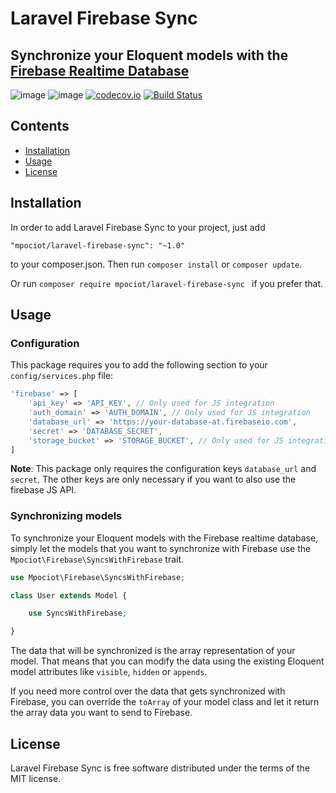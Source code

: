 # Laravel Firebase Sync
## Synchronize your Eloquent models with the [Firebase Realtime Database](https://firebase.google.com/docs/database/)

![image](http://img.shields.io/packagist/v/mpociot/laravel-firebase-sync.svg?style=flat)
![image](http://img.shields.io/packagist/l/mpociot/laravel-firebase-sync.svg?style=flat)
[![codecov.io](https://codecov.io/github/mpociot/laravel-firebase-sync/coverage.svg?branch=master)](https://codecov.io/github/mpociot/laravel-firebase-sync?branch=master)
[![Build Status](https://travis-ci.org/mpociot/laravel-firebase-sync.svg?branch=master)](https://travis-ci.org/mpociot/laravel-firebase-sync)

## Contents

- [Installation](#installation)
- [Usage](#usage)
- [License](#license)

<a name="installation" />

## Installation

In order to add Laravel Firebase Sync to your project, just add

    "mpociot/laravel-firebase-sync": "~1.0"

to your composer.json. Then run `composer install` or `composer update`.

Or run `composer require mpociot/laravel-firebase-sync ` if you prefer that.


<a name="usage" />

## Usage

### Configuration

This package requires you to add the following section to your `config/services.php` file:

```php
'firebase' => [
    'api_key' => 'API_KEY', // Only used for JS integration
    'auth_domain' => 'AUTH_DOMAIN', // Only used for JS integration
    'database_url' => 'https://your-database-at.firebaseio.com',
    'secret' => 'DATABASE_SECRET',
    'storage_bucket' => 'STORAGE_BUCKET', // Only used for JS integration
]
```

**Note**: This package only requires the configuration keys `database_url` and `secret`. The other keys are only necessary if you want to also use the firebase JS API. 

### Synchronizing models

To synchronize your Eloquent models with the Firebase realtime database, simply let the models that you want to synchronize with Firebase use the `Mpociot\Firebase\SyncsWithFirebase` trait.

```php
use Mpociot\Firebase\SyncsWithFirebase;

class User extends Model {

    use SyncsWithFirebase;

}
```

The data that will be synchronized is the array representation of your model. That means that you can modify the data using the existing Eloquent model attributes like `visible`, `hidden` or `appends`.

If you need more control over the data that gets synchronized with Firebase, you can override the `toArray` of your model class and let it return the array data you want to send to Firebase.


<a name="license" />

## License

Laravel Firebase Sync is free software distributed under the terms of the MIT license.
